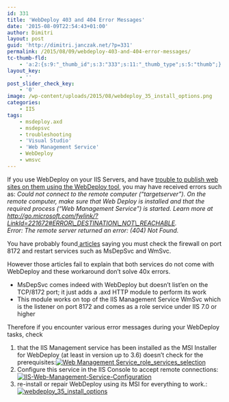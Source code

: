 ```yaml
---
id: 331
title: 'WebDeploy 403 and 404 Error Messages'
date: '2015-08-09T22:54:43+01:00'
author: Dimitri
layout: post
guid: 'http://dimitri.janczak.net/?p=331'
permalink: /2015/08/09/webdeploy-403-and-404-error-messages/
tc-thumb-fld:
    - 'a:2:{s:9:"_thumb_id";s:3:"333";s:11:"_thumb_type";s:5:"thumb";}'
layout_key:
    - ''
post_slider_check_key:
    - '0'
image: /wp-content/uploads/2015/08/webdeploy_35_install_options.png
categories:
    - IIS
tags:
    - msdeploy.axd
    - msdepsvc
    - troubleshooting
    - 'Visual Studio'
    - 'Web Management Service'
    - WebDeploy
    - wmsvc
---
```


If you use WebDeploy on your IIS Servers, and have [ trouble to publish web sites on them using the WebDeploy tool](http://www.iis.net/learn/publish/troubleshooting-web-deploy/web-deploy-error-codes), you may have received errors such as:  *Could not connect to the remote computer (“targetserver”). On the remote computer, make sure that Web Deploy is installed and that the required process (“Web Management Service”) is started. Learn more at http://go.microsoft.com/fwlink/?LinkId=221672#ERROR\_DESTINATION\_NOT\_REACHABLE.  
Error: The remote server returned an error: (404) Not Found.*

You have probably found[ articles](http://blogs.iis.net/kateroh/troubleshooting-common-msdeploy-issues) saying you must check the firewall on port 8172 and restart services such as MsDepSvc and WmSvc.

However those articles fail to explain that both services do not come with WebDeploy and these workaround don’t solve 40x errors.

- MsDepSvc comes indeed with WebDeploy but doesn’t list’en on the TCP/8172 port; it just adds a .axd HTTP module to perform its work
- This module works on top of the IIS Management Service WmSvc which is the listener on port 8172 and comes as a role service under IIS 7.0 or higher

Therefore if you encounter various error messages during your WebDeploy tasks, check

1. that the IIS Management service has been installed as the MSI Installer for WebDeploy (at least in version up to 3.6) doesn’t check for the prerequisites:[![Web Management Service_role_services_selection](http://dimitri.janczak.net/wp-content/uploads/2015/08/Web-Management-Service_role_services_selection.jpg)](http://dimitri.janczak.net/wp-content/uploads/2015/08/Web-Management-Service_role_services_selection.jpg)
2. Configure this service in the IIS Console to accept remote connections:[![IIS-Web-Management-Service-Configuration](http://dimitri.janczak.net/wp-content/uploads/2015/08/IIS-Web-Management-Service-Configuration.png)](http://dimitri.janczak.net/wp-content/uploads/2015/08/IIS-Web-Management-Service-Configuration.png)
3. re-install or repair WebDeploy using its MSI for everything to work.:[![webdeploy_35_install_options](http://dimitri.janczak.net/wp-content/uploads/2015/08/webdeploy_35_install_options.png)](http://dimitri.janczak.net/wp-content/uploads/2015/08/webdeploy_35_install_options.png)